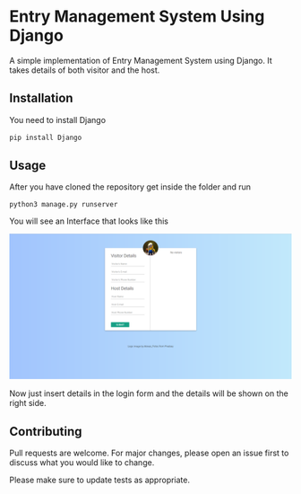 # Entry Management System Using Django

A simple implementation of Entry Management System using Django. It takes details of both visitor and the host.

## Installation

You need to install Django

```bash
pip install Django
```

## Usage

After you have cloned the repository get inside the folder and run
```
python3 manage.py runserver
```
You will see an Interface that looks like this

![](front.png)

Now just insert details in the login form and the details will be shown on the right side.

## Contributing
Pull requests are welcome. For major changes, please open an issue first to discuss what you would like to change.

Please make sure to update tests as appropriate.

